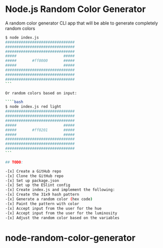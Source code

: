 # Node.js Random Color Generator

A random color generator CLI app that will be able to generate completely random colors

`````bash
$ node index.js
###############################
###############################
###############################
#####                     #####
#####       #ff0000       #####
#####                     #####
###############################
###############################
###############################
```

Or random colors based on input:

````bash
$ node index.js red light
###############################
###############################
###############################
#####                     #####
#####       #ff0201       #####
#####                     #####
###############################
###############################
###############################
```

## TODO:

-[x] Create a GitHub repo
-[x] Clone the GitHub repo
-[x] Set up package.json
-[x] Set up the ESlint config
-[x] Create index.js and implement the following:
-[x] Create the 31x9 hash pattern
-[x] Generate a random color (hex code)
-[x] Paint the pattern with color
-[x] Accept input from the user for the hue
-[x] Accept input from the user for the luminosity
-[x] Adjust the random color based on the variables
`````

# node-random-color-generator
